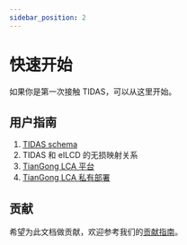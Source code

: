 ```yaml
---
sidebar_position: 2
---
```


# 快速开始

如果你是第一次接触 TIDAS，可以从这里开始。

## 用户指南

1. [TIDAS schema](docs/user-guide/TIDAS-Schema.md)
2. TIDAS 和 eILCD 的无损映射关系 
3. [TianGong LCA 平台](https://docs.tiangong.earth/)
4. [TianGong LCA 私有部署](https://docs.tiangong.earth/deploy/local-deploy)

## 贡献

希望为此文档做贡献，欢迎参考我们的[贡献指南](/docs/user-guide/how-to-contribut-tidas-doc.md)。
